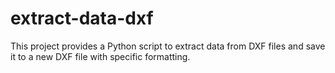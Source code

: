 # extract-data-dxf
This project provides a Python script to extract data from DXF files and save it to a new DXF file with specific formatting.
